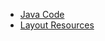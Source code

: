  - [Java Code](./app/src/main/java/com/example/pckosek/soundcallback_03) <br>
 - [Layout Resources](./app/src/main/res/layout)